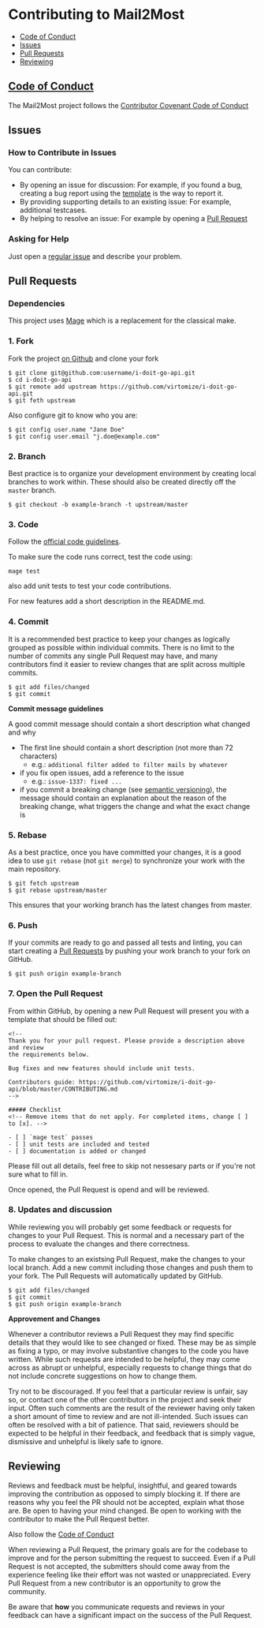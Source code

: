 # Contributing to Mail2Most

- [Code of Conduct](#code-fo-conduct)
- [Issues](#issues)
- [Pull Requests](#pull-requests)
- [Reviewing](#reviewing)

## [Code of Conduct](https://github.com/virtomize/i-doit-go-api/blob/master/CODE_OF_CONDUCT.md)

The Mail2Most project follows the [Contributor Covenant Code of Conduct](https://github.com/virtomize/i-doit-go-api/blob/master/CODE_OF_CONDUCT.md)

## Issues

### How to Contribute in Issues

You can contribute:

- By opening an issue for discussion: For example, if you found a bug, creating a bug report using the [template](https://github.com/virtomize/i-doit-go-api/blob/master/.github/ISSUE_TEMPLATE/bug_report.md) is the way to report it.
- By providing supporting details to an existing issue: For example, additional testcases.
- By helping to resolve an issue: For example by opening a [Pull Request](https://github.com/virtomize/i-doit-go-api/pulls)

### Asking for Help

Just open a [regular issue](https://github.com/virtomize/i-doit-go-api/issues/new) and describe your problem.

## Pull Requests

### Dependencies

This project uses [Mage](https://magefile.org/) which is a replacement for the classical make.

### 1. Fork 

Fork the project [on Github](https://github.com/virtomize/i-doit-go-api/) and clone your fork

```
$ git clone git@github.com:username/i-doit-go-api.git
$ cd i-doit-go-api
$ git remote add upstream https://github.com/virtomize/i-doit-go-api.git
$ git feth upstream
```

Also configure git to know who you are:

```
$ git config user.name "Jane Doe"
$ git config user.email "j.doe@example.com"
```

### 2. Branch

Best practice is to organize your development environment by creating local branches to work within.
These should also be created directly off the `master` branch.

```
$ git checkout -b example-branch -t upstream/master
```

### 3. Code

Follow the [official code guidelines](https://golang.org/doc/effective_go.html).

To make sure the code runs correct, test the code using:

```
mage test
```

also add unit tests to test your code contributions.

For new features add a short description in the README.md.

### 4. Commit

It is a recommended best practice to keep your changes as logically grouped as possible within individual commits. 
There is no limit to the number of commits any single Pull Request may have, and many contributors find it easier to review changes that are split across multiple commits.

```
$ git add files/changed
$ git commit
```

**Commit message guidelines**

A good commit message should contain a short description what changed and why

- The first line should contain a short description (not more than 72 characters)
  - e.g.: `additional filter added to filter mails by whatever`
- if you fix open issues, add a reference to the issue
  - e.g.: `issue-1337: fixed ...`
- if you commit a breaking change (see [semantic versioning](https://semver.org/)), the message should contain an explanation about the reason of the breaking change, what triggers the change and what the exact change is

### 5. Rebase

As a best practice, once you have committed your changes, it is a good idea to use `git rebase` (not `git merge`) to synchronize your work with the main repository.

```
$ git fetch upstream
$ git rebase upstream/master
```

This ensures that your working branch has the latest changes from master.

### 6. Push

If your commits are ready to go and passed all tests and linting, you can start creating a [Pull Requests](https://github.com/virtomize/i-doit-go-api/pulls) by pushing your work branch to your fork on GitHub.

```
$ git push origin example-branch
```

### 7. Open the Pull Request

From within GitHub, by opening a new Pull Request will present you with a template that should be filled out:

```
<!--
Thank you for your pull request. Please provide a description above and review
the requirements below.

Bug fixes and new features should include unit tests.

Contributors guide: https://github.com/virtomize/i-doit-go-api/blob/master/CONTRIBUTING.md
-->

##### Checklist
<!-- Remove items that do not apply. For completed items, change [ ] to [x]. -->

- [ ] `mage test` passes
- [ ] unit tests are included and tested
- [ ] documentation is added or changed
```

Please fill out all details, feel free to skip not nessesary parts or if you're not sure what to fill in.

Once opened, the Pull Request is opend and will be reviewed.

### 8. Updates and discussion

While reviewing you will probably get some feedback or requests for changes to your Pull Request. This is normal and a necessary part of the process to evaluate the changes and there correctness. 

To make changes to an existsing Pull Request, make the changes to your local branch.
Add a new commit including those changes and push them to your fork.
The Pull Requests will automatically updated by GitHub.

```
$ git add files/changed
$ git commit
$ git push origin example-branch
```
**Approvement and Changes**

Whenever a contributor reviews a Pull Request they may find specific details that they would like to see changed or fixed. 
These may be as simple as fixing a typo, or may involve substantive changes to the code you have written. 
While such requests are intended to be helpful, they may come across as abrupt or unhelpful, especially requests to change things that do not include concrete suggestions on how to change them.

Try not to be discouraged. 
If you feel that a particular review is unfair, say so, or contact one of the other contributors in the project and seek their input. 
Often such comments are the result of the reviewer having only taken a short amount of time to review and are not ill-intended.
Such issues can often be resolved with a bit of patience. 
That said, reviewers should be expected to be helpful in their feedback, and feedback that is simply vague, dismissive and unhelpful is likely safe to ignore.

## Reviewing

Reviews and feedback must be helpful, insightful, and geared towards improving the contribution as opposed to simply blocking it.
If there are reasons why you feel the PR should not be accepted, explain what those are. 
Be open to having your mind changed. 
Be open to working with the contributor to make the Pull Request better.

Also follow the [Code of Conduct](https://github.com/virtomize/i-doit-go-api/blob/master/CODE_OF_CONDUCT.md)

When reviewing a Pull Request, the primary goals are for the codebase to improve and for the person submitting the request to succeed. 
Even if a Pull Request is not accepted, the submitters should come away from the experience feeling like their effort was not wasted or unappreciated. 
Every Pull Request from a new contributor is an opportunity to grow the community.

Be aware that **how** you communicate requests and reviews in your feedback can have a significant impact on the success of the Pull Request.

